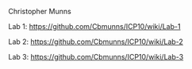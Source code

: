 Christopher Munns

Lab 1: https://github.com/Cbmunns/ICP10/wiki/Lab-1

Lab 2: https://github.com/Cbmunns/ICP10/wiki/Lab-2

Lab 3: https://github.com/Cbmunns/ICP10/wiki/Lab-3
